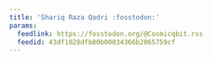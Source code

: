 ```yaml
---
title: 'Shariq Raza Qadri :fosstodon:'
params:
  feedlink: https://fosstodon.org/@Cosmicqbit.rss
  feedid: 43df1028dfb80b00034366b2065759cf
---
```

